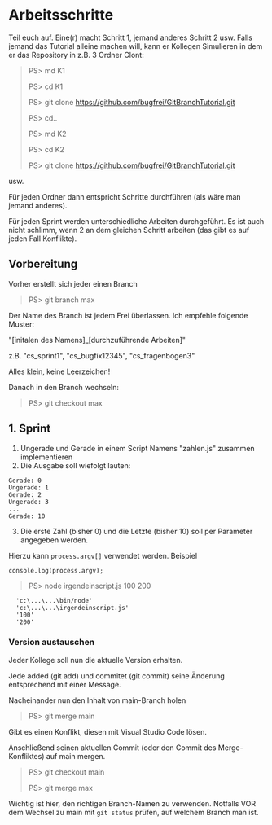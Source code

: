# Arbeitsschritte
Teil euch auf. Eine(r) macht Schritt 1, jemand anderes Schritt 2 usw.
Falls jemand das Tutorial alleine machen will, kann er Kollegen Simulieren in dem er das Repository in z.B. 3 Ordner Clont:

> PS> md K1
> 
> PS> cd K1
> 
> PS> git clone https://github.com/bugfrei/GitBranchTutorial.git
> 
> PS> cd..
> 
> PS> md K2
> 
> PS> cd K2
> 
> PS> git clone https://github.com/bugfrei/GitBranchTutorial.git

usw.

Für jeden Ordner dann entspricht Schritte durchführen (als wäre man jemand anderes).

Für jeden Sprint werden unterschiedliche Arbeiten durchgeführt. Es ist auch nicht schlimm, wenn 2 an dem gleichen Schritt arbeiten (das gibt es auf jeden Fall Konflikte).

## Vorbereitung

Vorher erstellt sich jeder einen Branch

> PS> git branch max

Der Name des Branch ist jedem Frei überlassen. Ich empfehle folgende Muster:

"[initalen des Namens]_[durchzuführende Arbeiten]"

z.B. "cs_sprint1", "cs_bugfix12345", "cs_fragenbogen3"

Alles klein, keine Leerzeichen!

Danach in den Branch wechseln:

> PS> git checkout max



## 1. Sprint
1. Ungerade und Gerade in einem Script Namens "zahlen.js" zusammen implementieren
2. Die Ausgabe soll wiefolgt lauten:
```
Gerade: 0
Ungerade: 1
Gerade: 2
Ungerade: 3
...
Gerade: 10
```
3. Die erste Zahl (bisher 0) und die Letzte (bisher 10) soll per Parameter angegeben werden.

Hierzu kann `process.argv[]` verwendet werden. Beispiel

  ```
  console.log(process.argv);
  ```

  > PS> node irgendeinscript.js 100 200
  
```
  'c:\...\...\bin/node'
  'c:\...\...\irgendeinscript.js'
  '100'
  '200'
```

### Version austauschen
Jeder Kollege soll nun die aktuelle Version erhalten.

Jede added (git add) und commitet (git commit) seine Änderung entsprechend mit einer Message.

Nacheinander nun den Inhalt von main-Branch holen

> PS> git merge main

Gibt es einen Konflikt, diesen mit Visual Studio Code lösen.

Anschließend seinen aktuellen Commit (oder den Commit des Merge-Konfliktes) auf main mergen.

> PS> git checkout main
>
> PS> git merge max

Wichtig ist hier, den richtigen Branch-Namen zu verwenden. Notfalls VOR dem Wechsel zu main mit `git status` prüfen, auf welchem Branch man ist.

